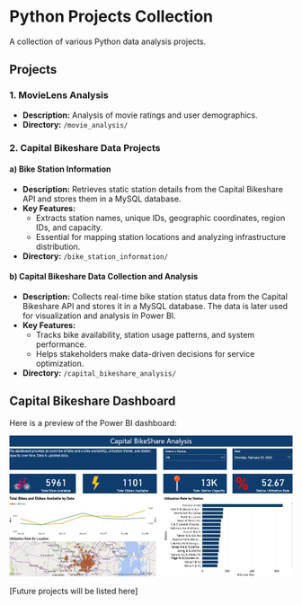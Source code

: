 # Python Projects Collection

A collection of various Python data analysis projects.

## Projects

### 1. MovieLens Analysis
- **Description:** Analysis of movie ratings and user demographics.
- **Directory:** `/movie_analysis/`

### 2. Capital Bikeshare Data Projects

#### a) Bike Station Information
- **Description:** Retrieves static station details from the Capital Bikeshare API and stores them in a MySQL database.
- **Key Features:**
  - Extracts station names, unique IDs, geographic coordinates, region IDs, and capacity.
  - Essential for mapping station locations and analyzing infrastructure distribution.
- **Directory:** `/bike_station_information/`

#### b) Capital Bikeshare Data Collection and Analysis
- **Description:** Collects real-time bike station status data from the Capital Bikeshare API and stores it in a MySQL database. The data is later used for visualization and analysis in Power BI.
- **Key Features:**
  - Tracks bike availability, station usage patterns, and system performance.
  - Helps stakeholders make data-driven decisions for service optimization.
- **Directory:** `/capital_bikeshare_analysis/`

## Capital Bikeshare Dashboard  

Here is a preview of the Power BI dashboard:  

![Capital Bikeshare Dashboard](CapitalBikeshareAnalysis3.jpg)

[Future projects will be listed here]


